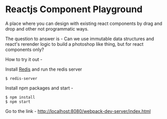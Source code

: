 Reactjs Component Playground
============================

A place where you can design with existing react components by drag and drop and other not programmatic ways.

The question to answer is - Can we use immutable data structures and react's rerender logic to build a photoshop like thing, but for react components only?

How to try it out - 

Install [Redis](http://redis.io/download) and run the redis server

```
$ redis-server
```

Install npm packages and start - 

```
$ npm install
$ npm start
```

Go to the link - [http://localhost:8080/webpack-dev-server/index.html](http://localhost:8080/webpack-dev-server/index.html)
